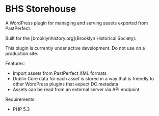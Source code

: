 # BHS Storehouse

A WordPress plugin for managing and serving assets exported from PastPerfect.

Built for the [brooklynhistory.org](Brooklyn Historical Society).

This plugin is currently under active development. Do not use on a production site.

Features:

* Import assets from PastPerfect XML formats
* Dublin Core data for each asset is stored in a way that is friendly to other WordPress plugins that expect DC metadata
* Assets can be read from an external server via API endpoint 

Requirements:

* PHP 5.3
